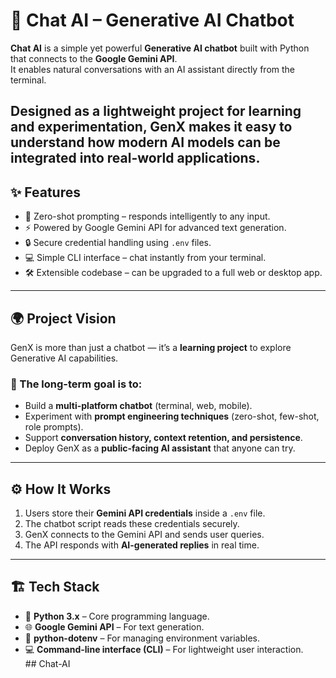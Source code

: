 # 🚀 Chat AI – Generative AI Chatbot  

**Chat AI** is a simple yet powerful **Generative AI chatbot** built with Python that connects to the **Google Gemini API**.  
It enables natural conversations with an AI assistant directly from the terminal.  

Designed as a lightweight project for learning and experimentation, GenX makes it easy to understand how modern AI models can be integrated into real-world applications.  
---
## ✨ Features  
- 🤖 Zero-shot prompting – responds intelligently to any input.  
- ⚡ Powered by Google Gemini API for advanced text generation.  
- 🔒 Secure credential handling using `.env` files.  
- 💻 Simple CLI interface – chat instantly from your terminal.  
- 🛠️ Extensible codebase – can be upgraded to a full web or desktop app.  

---

## 🌍 Project Vision  
GenX is more than just a chatbot — it’s a **learning project** to explore Generative AI capabilities.  


### 🎯 The long-term goal is to:  
- Build a **multi-platform chatbot** (terminal, web, mobile).  
- Experiment with **prompt engineering techniques** (zero-shot, few-shot, role prompts).  
- Support **conversation history, context retention, and persistence**.  
- Deploy GenX as a **public-facing AI assistant** that anyone can try.  

---

## ⚙️ How It Works  
1. Users store their **Gemini API credentials** inside a `.env` file.  
2. The chatbot script reads these credentials securely.  
3. GenX connects to the Gemini API and sends user queries.  
4. The API responds with **AI-generated replies** in real time.  

---

## 🏗️ Tech Stack  
- 🐍 **Python 3.x** – Core programming language.  
- 🌐 **Google Gemini API** – For text generation.  
- 🔑 **python-dotenv** – For managing environment variables.  
- 💻 **Command-line interface (CLI)** – For lightweight user interaction.  
##   C h a t - A I 
 
 